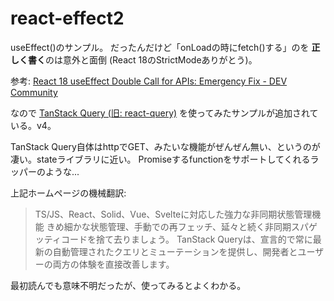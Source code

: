 # react-effect2

useEffect()のサンプル。
だったんだけど「onLoadの時にfetch()する」のを
**正しく書く**のは意外と面倒
(React 18のStrictModeありがとう)。

参考: [React 18 useEffect Double Call for APIs: Emergency Fix - DEV Community](https://dev.to/jherr/react-18-useeffect-double-call-for-apis-emergency-fix-27ee)

なので
[TanStack Query (旧: react-query)](https://tanstack.com/query/latest)
を使ってみたサンプルが追加されている。v4。

TanStack Query自体はhttpでGET、みたいな機能がぜんぜん無い、というのが凄い。stateライブラリに近い。
Promiseするfunctionをサポートしてくれるラッパーのような...

上記ホームページの機械翻訳:

> TS/JS、React、Solid、Vue、Svelteに対応した強力な非同期状態管理機能
きめ細かな状態管理、手動での再フェッチ、延々と続く非同期スパゲッティコードを捨て去りましょう。
TanStack Queryは、宣言的で常に最新の自動管理されたクエリとミューテーションを提供し、開発者とユーザーの両方の体験を直接改善します。

最初読んでも意味不明だったが、使ってみるとよくわかる。
